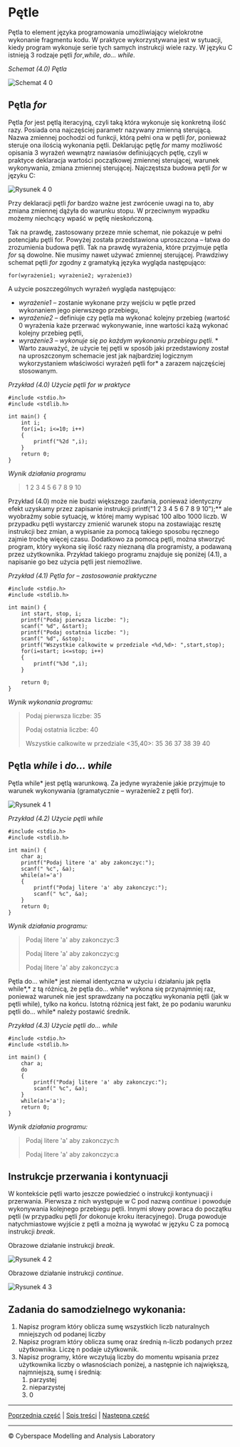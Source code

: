# Pętle
Pętla to element języka programowania umożliwiający wielokrotne wykonanie fragmentu kodu. W praktyce wykorzystywana jest w sytuacji, kiedy program wykonuje serie tych samych instrukcji wiele razy. W języku C istnieją 3 rodzaje pętli *for*,*while*, *do… while*. 

*Schemat (4.0) Pętla*

![Schemat 4 0](https://user-images.githubusercontent.com/71324202/142193003-570890bf-4e03-4152-8d7b-b4d840e3d9a7.png)

## **Pętla *for***
Pętla *for* jest pętlą iteracyjną, czyli taką która wykonuje się konkretną ilość razy. Posiada ona najczęściej parametr nazywany zmienną sterującą. Nazwa zmiennej pochodzi od funkcji, którą pełni ona w pętli *for*, ponieważ steruje ona ilością wykonania pętli. Deklarując pętlę *for* mamy możliwość opisania 3 wyrażeń wewnątrz nawiasów definiujących pętlę, czyli w praktyce deklaracja wartości początkowej zmiennej sterującej, warunek wykonywania, zmiana zmiennej sterującej. Najczęstsza budowa pętli *for* w języku C:

![Rysunek 4 0](https://user-images.githubusercontent.com/71324202/142193127-242674ab-7d6c-4673-9f05-5a4171e6c81e.png)

Przy deklaracji pętli *for* bardzo ważne jest zwrócenie uwagi na to, aby zmiana zmiennej dążyła do warunku stopu. W przeciwnym wypadku możemy niechcący wpaść w pętlę nieskończoną. 

Tak na prawdę, zastosowany przeze mnie schemat, nie pokazuje w pełni potencjału pętli for. Powyżej została przedstawiona uproszczona – łatwa do zrozumienia budowa pętli. Tak na prawdę wyrażenia, które przyjmuje pętla *for* są dowolne. Nie musimy nawet używać zmiennej sterującej.  Prawdziwy schemat pętli *for* zgodny z gramatyką języka wygląda następująco:

`for(wyrażenie1; wyrażenie2; wyrażenie3)`

A użycie poszczególnych wyrażeń wygląda następująco:

- *wyrażenie1 –* zostanie wykonane przy wejściu w pętle przed wykonaniem jego pierwszego przebiegu,
- *wyrażenie2 –* definiuje czy pętla ma wykonać kolejny przebieg (wartość 0 wyrażenia każe przerwać wykonywanie, inne wartości każą wykonać kolejny przebieg pętli,
- *wyrażenie3 – wykonuje się po każdym wykonaniu przebiegu pętli.*
\*
` `Warto zauważyć, że użycie tej pętli w sposób jaki przedstawiony został na uproszczonym schemacie jest jak najbardziej logicznym wykorzystaniem właściwości wyrażeń pętli for* a zarazem najczęściej stosowanym.

*Przykład (4.0) Użycie pętli for w praktyce*

```
#include <stdio.h>
#include <stdlib.h>

int main() {
	int i;
	for(i=1; i<=10; i++)
	{
		printf("%2d ",i);
	}
	return 0;
}
```

*Wynik działania programu*

>1 2 3 4 5 6 7 8 9 10

Przykład (4.0) może nie budzi większego zaufania, ponieważ identyczny efekt uzyskamy przez zapisanie instrukcji printf("1 2 3 4 5 6 7 8 9 10");** ale wyobraźmy sobie sytuację, w której mamy wypisać 100 albo 1000 liczb. W przypadku pętli wystarczy zmienić warunek stopu na zostawiając resztę instrukcji bez zmian, a wypisanie za pomocą takiego sposobu ręcznego zajmie trochę więcej czasu. Dodatkowo za pomocą pętli, można stworzyć program, który wykona się ilość razy nieznaną dla programisty, a podawaną przez użytkownika. Przykład takiego programu znajduje się poniżej (4.1), a napisanie go bez użycia pętli jest niemożliwe.

*Przykład (4.1) Pętla for – zastosowanie praktyczne*
```
#include <stdio.h>
#include <stdlib.h>

int main() {
	int start, stop, i;
	printf("Podaj pierwsza liczbe: ");
	scanf(" %d", &start);
	printf("Podaj ostatnia liczbe: ");
	scanf(" %d", &stop);
	printf("Wszystkie calkowite w przedziale <%d,%d>: ",start,stop);
	for(i=start; i<=stop; i++)
	{
		printf("%3d ",i);
	}
	
	return 0;
}

```

*Wynik wykonania programu:*

>Podaj pierwsza liczbe: 35
>
>Podaj ostatnia liczbe: 40
>
>Wszystkie calkowite w przedziale <35,40>:  35  36  37  38  39  40


## **Pętla *while* i *do... while***
Pętla while* jest pętlą warunkową. Za jedyne wyrażenie jakie przyjmuje to warunek wykonywania (gramatycznie – wyrażenie2 z pętli for). 

![Rysunek 4 1](https://user-images.githubusercontent.com/71324202/142193208-3f315ec1-30c0-4e6f-aba7-08416237b841.png)


*Przykład (4.2) Użycie pętli while*

```
#include <stdio.h>
#include <stdlib.h>

int main() {
	char a;
	printf("Podaj litere 'a' aby zakonczyc:");
	scanf(" %c", &a);
	while(a!='a')
	{
		printf("Podaj litere 'a' aby zakonczyc:");
		scanf(" %c", &a);
	}
	return 0;
}
```

*Wynik działania programu:*

>Podaj litere 'a' aby zakonczyc:3
>
>Podaj litere 'a' aby zakonczyc:g
>
>Podaj litere 'a' aby zakonczyc:a

Pętla do… while* jest niemal identyczna w użyciu i działaniu jak pętla while*,* z tą różnicą, że pętla do… while* wykona się przynajmniej raz, ponieważ warunek nie jest sprawdzany na początku wykonania pętli (jak w pętli while), tylko na końcu. Istotną różnicą jest fakt, że po podaniu warunku pętli do… while* należy postawić średnik.

*Przykład (4.3) Użycie pętli do… while*

```
#include <stdio.h>
#include <stdlib.h>

int main() {
	char a;
	do
	{
		printf("Podaj litere 'a' aby zakonczyc:");
		scanf(" %c", &a);
	}
	while(a!='a');
	return 0;
}
```

*Wynik działania programu:*

>Podaj litere 'a' aby zakonczyc:h
>
>Podaj litere 'a' aby zakonczyc:a

## **Instrukcje przerwania i kontynuacji**
W kontekście pętli warto jeszcze powiedzieć o instrukcji kontynuacji i przerwania. Pierwsza z nich występuje w C pod nazwą *continue* i powoduje wykonywania kolejnego przebiegu pętli. Innymi słowy powraca do początku pętli (w przypadku pętli *for* dokonuje kroku iteracyjnego). Druga powoduje natychmiastowe wyjście z pętli a można ją wywołać w języku C za pomocą instrukcji *break*. 

Obrazowe działanie instrukcji *break*.

![Rysunek 4 2](https://user-images.githubusercontent.com/71324202/142193268-cea28e04-98ec-4844-b1eb-2bb1bc2d8dfa.png)

Obrazowe działanie instrukcji *continue*.

![Rysunek 4 3](https://user-images.githubusercontent.com/71324202/142193331-0351c627-7b3a-4727-ab60-532576e98b41.png)

## **Zadania do samodzielnego wykonania:**
1. Napisz program który oblicza sumę wszystkich liczb naturalnych mniejszych od podanej liczby
1. Napisz program który oblicza sumę oraz średnią n-liczb podanych przez użytkownika. Liczę n podaje użytkownik.
1. Napisz programy, które wczytują liczby do momentu wpisania przez użytkownika liczby o własnościach poniżej, a następnie ich największą, najmniejszą, sumę i średnią:
	1. parzystej
	1. nieparzystej
	1. 0



***
[Poprzednia część](https://github.com/CyberMALab/Instrukcja-warunkowa.git) | [Spis treści](https://github.com/CyberMALab/Wprowadzenie-do-programowania-w-j-zyku-ANSI-C.git) | [Następna część](https://github.com/CyberMALab/Instrukcja-wyboru-switch-case.git)
***
&copy; Cyberspace Modelling and Analysis Laboratory
